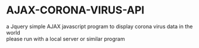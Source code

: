 # AJAX-CORONA-VIRUS-API
a Jquery simple AJAX javascript program to display corona virus data in the world\
please run with a local server or similar program
